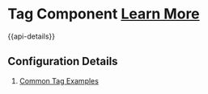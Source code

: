 # Tag Component [Learn More](#)

{{api-details}}

## Configuration Details

1. [Common Tag Examples](/components/tag/example-index)
